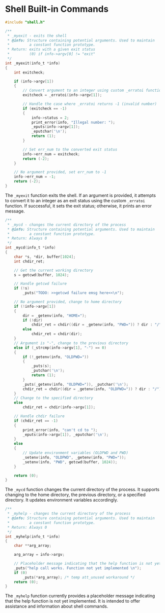 # Shell Built-in Commands
```c
#include "shell.h"

/**
 * _myexit - exits the shell
 * @info: Structure containing potential arguments. Used to maintain
 *         a constant function prototype.
 * Return: exits with a given exit status
 *         (0) if info->argv[0] != "exit"
 */
int _myexit(info_t *info)
{
    int exitcheck;

    if (info->argv[1])
    {
        // Convert argument to an integer using custom _erratoi function
        exitcheck = _erratoi(info->argv[1]);

        // Handle the case where _erratoi returns -1 (invalid number)
        if (exitcheck == -1)
        {
            info->status = 2;
            print_error(info, "Illegal number: ");
            _eputs(info->argv[1]);
            _eputchar('\n');
            return (1);
        }

        // Set err_num to the converted exit status
        info->err_num = exitcheck;
        return (-2);
    }

    // No argument provided, set err_num to -1
    info->err_num = -1;
    return (-2);
}
```
The `_myexit` function exits the shell. If an argument is provided, it attempts to convert it to an integer as an exit status using the custom `_erratoi` function. If successful, it sets the exit status; otherwise, it prints an error message.

```c
/**
 * _mycd - changes the current directory of the process
 * @info: Structure containing potential arguments. Used to maintain
 *         a constant function prototype.
 * Return: Always 0
 */
int _mycd(info_t *info)
{
    char *s, *dir, buffer[1024];
    int chdir_ret;

    // Get the current working directory
    s = getcwd(buffer, 1024);

    // Handle getcwd failure
    if (!s)
        _puts("TODO: >>getcwd failure emsg here<<\n");

    // No argument provided, change to home directory
    if (!info->argv[1])
    {
        dir = _getenv(info, "HOME=");
        if (!dir)
            chdir_ret = chdir((dir = _getenv(info, "PWD=")) ? dir : "/");
        else
            chdir_ret = chdir(dir);
    }
    // Argument is "-", change to the previous directory
    else if (_strcmp(info->argv[1], "-") == 0)
    {
        if (!_getenv(info, "OLDPWD="))
        {
            _puts(s);
            _putchar('\n');
            return (1);
        }
        _puts(_getenv(info, "OLDPWD=")), _putchar('\n');
        chdir_ret = chdir((dir = _getenv(info, "OLDPWD=")) ? dir : "/");
    }
    // Change to the specified directory
    else
        chdir_ret = chdir(info->argv[1]);

    // Handle chdir failure
    if (chdir_ret == -1)
    {
        print_error(info, "can't cd to ");
        _eputs(info->argv[1]), _eputchar('\n');
    }
    else
    {
        // Update environment variables (OLDPWD and PWD)
        _setenv(info, "OLDPWD", _getenv(info, "PWD="));
        _setenv(info, "PWD", getcwd(buffer, 1024));
    }

    return (0);
}
```
The `_mycd` function changes the current directory of the process. It supports changing to the home directory, the previous directory, or a specified directory. It updates environment variables accordingly.

```c
/**
 * _myhelp - changes the current directory of the process
 * @info: Structure containing potential arguments. Used to maintain
 *         a constant function prototype.
 * Return: Always 0
 */
int _myhelp(info_t *info)
{
    char **arg_array;

    arg_array = info->argv;

    // Placeholder message indicating that the help function is not yet implemented
    _puts("help call works. Function not yet implemented \n");
    if (0)
        _puts(*arg_array); /* temp att_unused workaround */
    return (0);
}
```

The `_myhelp` function currently provides a placeholder message indicating that the help function is not yet implemented. It is intended to offer assistance and information about shell commands.
